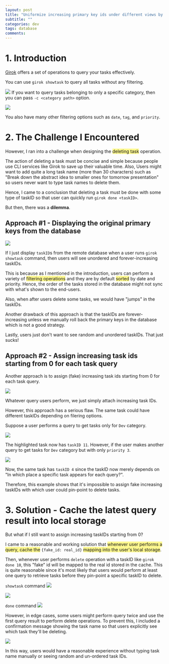 ```yaml
---
layout: post
title: "Uniformize increasing primary key ids under different views by caching"
subtitle: ""
categories: dev
tags: database
comments:
---
```


# 1. Introduction

[Girok](https://github.com/noisrucer/girok) offers a set of operations to query your tasks effectively.

You can use `girok showtask` to query all tasks without any filtering.

![](/assets/img/temp/Pasted%20image%2020230330232605.png)
If you want to query tasks belonging to only a specific category, then you can pass `-c <category path>` option.

![](/assets/img/temp/Pasted%20image%2020230330232715.png)

You also have many other filtering options such as `date`, `tag`, and `priority`.

# 2. The Challenge I Encountered

However, I ran into a challenge when designing the <span style="background:#fff88f">deleting task</span> operation.

The action of deleting a task must be concise and simple because people use CLI services like Girok to save up their valuable time. Also, Users might want to add quite a long task name (more than 30 characters) such as "Break down the abstract idea to smaller ones for tomorrow presentation" so users never want to type task names to delete them.

Hence, I came to a conclusion that deleting a task must be done with some type of taskID so that user can quickly run `girok done <taskID>`.

But then, there was a **dilemma**.

## Approach #1 - Displaying the original primary keys from the database

![](/assets/img/temp/Pasted%20image%2020230331003756.png)

If I just display `taskID`s from the remote database when a user runs `girok showtask` command, then users will see unordered and forever-increasing taskIDs.

This is because as I mentioned in the introduction, users can perform a variety of <span style="background:#fff88f">filtering operations</span> and they are by default <span style="background:#fff88f">sorted</span> by date and priority. Hence, the order of the tasks stored in the database might not sync with what's shown to the end-users.

Also, when after users delete some tasks, we would have "jumps" in the taskIDs.

Another drawback of this approach is that the taskIDs are forever-increasing unless we manually roll back the primary keys in the database which is not a good strategy.

Lastly, users just don't want to see random and unordered taskIDs. That just sucks!

## Approach #2 - Assign increasing task ids starting from 0 for each task query

Another approach is to assign (fake) increasing task ids starting from 0 for each task query.

![](/assets/img/temp/Pasted%20image%2020230330235943.png)

Whatever query users perform, we just simply attach increasing task IDs.

However, this approach has a serious flaw. The same task could have different taskIDs depending on filering options.

Suppose a user performs a query to get tasks only for `Dev` category.

![](/assets/img/temp/Pasted%20image%2020230331001909.png)

The highlighted task now has `taskID 11`. However, if the user makes another query to get tasks for `Dev` category but with only `priority 3`.

![](/assets/img/temp/Pasted%20image%2020230331001931.png)

Now, the same task has `taskID 4` since the taskID now merely depends on "In which place a specific task appears for each query?".

Therefore, this example shows that it's impossible to assign fake increasing taskIDs with which user could pin-point to delete tasks.

# 3. Solution - Cache the latest query result into local storage

But what if I still want to assign increasing taskIDs starting from 0?

I came to a reasonable and working solution that <span style="background:#fff88f">whenever user performs a query, cache the</span> `{fake_id: real_id}` <span style="background:#fff88f">mapping into the user's local storage</span>.

Then, whenever user performs `delete` operation with a taskID like `girok done 10`, this "fake" id will be mapped to the real id stored in the cache. This is quite reasonable since it's most likely that users would perform at least one query to retrieve tasks before they pin-point a specific taskID to delete.

`showtask` command
![](/assets/img/temp/Pasted%20image%2020230331003435.png)

![](/assets/img/temp/Pasted%20image%2020230331003054.png)

`done` command
![](/assets/img/temp/Pasted%20image%2020230331003626.png)

However, in edge cases, some users might perform query twice and use the first query result to perform delete operations. To prevent this, I included a confirmation message showing the task name so that users explicitly see which task they'll be deleting.

![](/assets/img/temp/Pasted%20image%2020230331002828.png)

In this way, users would have a reasonable experience without typing task name manually or seeing random and un-ordered task IDs.
